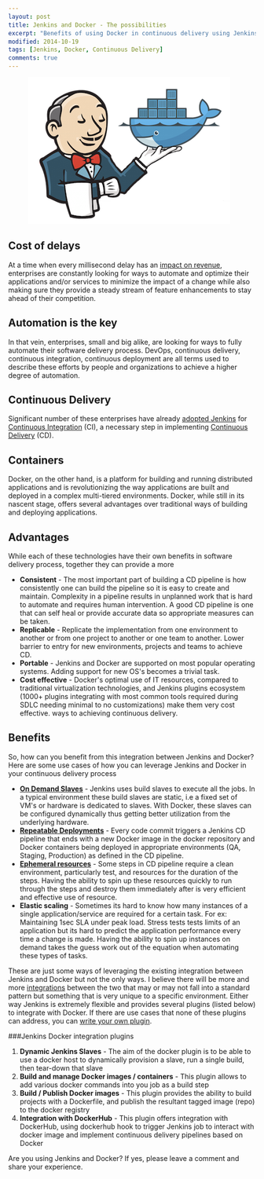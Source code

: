 ```yaml
---
layout: post
title: Jenkins and Docker - The possibilities
excerpt: "Benefits of using Docker in continuous delivery using Jenkins"
modified: 2014-10-19
tags: [Jenkins, Docker, Continuous Delivery]
comments: true
---
```

<figure>
	<a href="http://jenkins-ci.org"><img src="/images/Jenkins_Docker.png"></a>
</figure>

## Cost of delays
At a time when every millisecond delay has an [impact on revenue](https://news.ycombinator.com/item?id=273900), enterprises are constantly looking for ways to automate and optimize their applications and/or services to minimize the impact of a change while also making sure they provide a steady stream of feature enhancements to stay ahead of their competition.

## Automation is the key
In that vein, enterprises, small and big alike, are looking for ways to fully automate their software delivery process. DevOps, continuous delivery, continuous integration, continuous deployment are all terms used to describe these efforts by people and organizations to achieve a higher degree of automation.

## Continuous Delivery
Significant number of these enterprises have already [adopted Jenkins](http://zeroturnaround.com/rebellabs/10-kick-ass-technologies-modern-developers-love/6/) for [Continuous Integration](http://en.wikipedia.org/wiki/Continuous_integration) (CI), a necessary step in implementing [Continuous Delivery](http://en.wikipedia.org/wiki/Continuous_delivery) (CD).

## Containers
Docker, on the other hand, is a platform for building and running distributed applications and is revolutionizing the way applications are built and deployed in a complex multi-tiered environments. Docker, while still in its nascent stage, offers several advantages over traditional ways of building and deploying applications.

## Advantages 
While each of these technologies have their own benefits in software delivery process, together they can provide a more

* **Consistent** - The most important part of building a CD pipeline is how consistently one can build the pipeline so it is easy to create and maintain. Complexity in a pipeline results in unplanned work that is hard to automate and requires human intervention. A good CD pipeline is one that can self heal or provide accurate data so appropriate measures can be taken.
* **Replicable** - Replicate the implementation from one environment to another or from one project to another or one team to another. Lower barrier to entry for new environments, projects and teams to achieve CD.
* **Portable** - Jenkins and Docker are supported on most popular operating systems. Adding support for new OS's becomes a trivial task.
* **Cost effective** - Docker's optimal use of IT resources, compared to traditional virtualization technologies, and Jenkins plugins ecosystem (1000+ plugins integrating with most common tools required during SDLC needing minimal to no customizations) make them very cost effective.
ways to achieving continuous delivery.

## Benefits
So, how can you benefit from this integration between Jenkins and Docker? Here are some use cases of how you can leverage Jenkins and Docker in your continuous delivery process

* **[On Demand Slaves](https://developer.jboss.org/people/pgier/blog/2014/06/30/on-demand-jenkins-slaves-using-docker)** - Jenkins uses build slaves to execute all the jobs. In a typical environment these build slaves are static, i.e a fixed set of VM's or hardware is dedicated to slaves. With Docker, these slaves can be configured dynamically thus getting better utilization from the underlying hardware.
* **[Repeatable Deployments](http://blog.buddycloud.com/post/80771409167/using-docker-with-github-and-jenkins-for-repeatable)** - Every code commit triggers a Jenkins CD pipeline that ends with a new Docker image in the docker repository and Docker containers being deployed in appropriate environments (QA, Staging, Production) as defined in the CD pipeline.
* **[Ephemeral resources](http://www.activestate.com/blog/2014/01/using-docker-run-ruby-rspec-ci-jenkins)** - Some steps in CD pipeline require a clean environment, particularly test, and resources for the duration of the steps. Having the ability to spin up these resources quickly to run through the steps and destroy them immediately after is very efficient and effective use of resource.  
* **Elastic scaling** - Sometimes its hard to know how many instances of a single application/service are required for a certain task. For ex: Maintaining 1sec SLA under peak load. Stress tests tests limits of an application but its hard to predict the application performance every time a change is made. Having the ability to spin up instances on demand takes the guess work out of the equation when automating these types of tasks.

These are just some ways of leveraging the existing integration between Jenkins and Docker but not the only ways. I believe there will be more and more [integrations](http://www.ebaytechblog.com/2014/05/12/delivering-ebays-ci-solution-with-apache-mesos-part-ii/#.VENjX4eslbw) between the two that may or may not fall into a standard pattern but something that is very unique to a specific environment. Either way Jenkins is extremely flexible and provides several plugins (listed below) to integrate with Docker. If there are use cases that none of these plugins can address, you can [write your own plugin](https://wiki.jenkins-ci.org/display/JENKINS/Plugin+tutorial).

###Jenkins Docker integration plugins

1. **Dynamic Jenkins Slaves** - The aim of the docker plugin is to be able to use a docker host to dynamically provision a slave, run a single build, then tear-down that slave
2. **Build and manage Docker images / containers** - This plugin allows to add various docker commands into you job as a build step
3. **Build / Publish Docker images** - This plugin provides the ability to build projects with a Dockerfile, and publish the resultant tagged image (repo) to the docker registry
4. **Integration with DockerHub** - This plugin offers integration with DockerHub, using dockerhub hook to trigger Jenkins job to interact with docker image and implement continuous delivery pipelines based on Docker

Are you using Jenkins and Docker? If yes, please leave a comment and share your experience.
